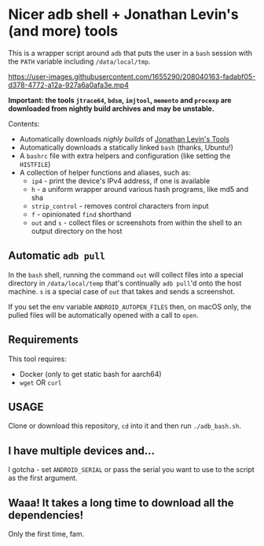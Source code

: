 # Nicer adb shell + Jonathan Levin's (and more) tools

This is a wrapper script around `adb` that puts the user in a `bash` session with the `PATH` variable including `/data/local/tmp`.

https://user-images.githubusercontent.com/1655290/208040163-fadabf05-d378-4772-a12a-927a6a0afa3e.mp4
 
**Important: the tools `jtrace64`, `bdsm`, `imjtool`, `memento` and `procexp`
are downloaded from nightly build archives and may be unstable.**

Contents:

* Automatically downloads *nighly builds* of [Jonathan Levin's
  Tools](http://newandroidbook.com/tools)
* Automatically downloads a statically linked `bash` (thanks, Ubuntu!)
* A `bashrc` file with extra helpers and configuration (like setting the
  `HISTFILE`)
* A collection of helper functions and aliases, such as:
    - `ip4` - print the device's IPv4 address, if one is available
    - `h` - a uniform wrapper around various hash programs, like md5 and sha
    - `strip_control` - removes control characters from input
    - `f` - opinionated `find` shorthand
    - `out` and `s` - collect files or screenshots from within the shell to an
      output directory on the host

## Automatic `adb pull`

In the `bash` shell, running the command `out` will collect files into a special
directory in `/data/local/temp` that's continually `adb pull`'d onto the host
machine. `s` is a special case of `out` that takes and sends a screenshot.

If you set the env variable `ANDROID_AUTOPEN_FILES` then, on macOS only, the
pulled files will be automatically opened with a call to `open`.

## Requirements

This tool requires:

* Docker (only to get static bash for aarch64)
* `wget` OR `curl`

## USAGE

Clone or download this repository, `cd` into it and then run `./adb_bash.sh`.

## I have multiple devices and...

I gotcha - set `ANDROID_SERIAL` or pass the serial you want to use to the script as the first argument.

## Waaa! It takes a long time to download all the dependencies!

Only the first time, fam.
